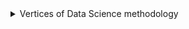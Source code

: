 <details>
<summary>Vertices of Data Science methodology</summary>
<p>  

[![isaac-arnault-data-science-methodology.png](https://i.postimg.cc/Zng48XHj/isaac-arnault-data-science-methodology.png)](https://postimg.cc/GTkWr7Zs)

</p>
</details>
